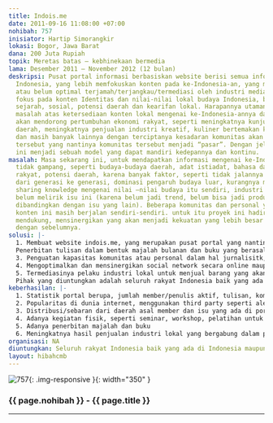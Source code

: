 ```yaml
---
title: Indois.me
date: 2011-09-16 11:08:00 +07:00
nohibah: 757
inisiator: Hartip Simorangkir
lokasi: Bogor, Jawa Barat
dana: 200 Juta Rupiah
topik: Meretas batas – kebhinekaan bermedia
lama: Desember 2011 – November 2012 (12 bulan)
deskripsi: Pusat portal informasi berbasiskan website berisi semua informasi mengenai
  Indonesia, yang lebih memfokuskan konten pada ke-Indonesia-an, yang masih kurang
  atau belum optimal terjamah/terjangkau/termediasi oleh industri media di Indonesia,
  fokus pada konten Identitas dan nilai-nilai lokal budaya Indonesia, berupa budaya,
  sejarah, sosial, potensi daerah dan kearifan lokal. Harapannya utamanya adalah terpecahkannya
  masalah atas ketersediaan konten lokal mengenai ke-Indonesia-annya dan kemudian
  akan mendorong pertumbuhan ekonomi rakyat, seperti meningkatnya kunjungan pariwisata
  daerah, meningkatnya penjualan industri kreatif, kuliner bertemakan kedaerahan,
  dan masih banyak lainnya dengan terciptanya kesadaran komunitas akan nilai-nilai
  tersebut yang nantinya komunitas tersebut menjadi “pasar”. Dengan jelasnya proyek
  ini menjadi sebuah model yang dapat mandiri kedepannya dan kontinu.
masalah: Masa sekarang ini, untuk mendapatkan informasi mengenai ke-Indonesia-an adalah
  tidak gampang, seperti budaya-budaya daerah, adat istiadat, bahasa daerah, permainan
  rakyat, potensi daerah, karena banyak faktor, seperti tidak jalannya transfer informasi
  dari generasi ke generasi, dominasi pengaruh budaya luar, kurangnya media untuk
  sharing knowledge mengenai nilai –nilai budaya itu sendiri, industri media yang
  belum melirik isu ini (karena belum jadi trend, belum bisa jadi produk unggulan
  dibandingkan dengan isu yang lain). Beberapa komunitas dan personal yang fokus terhadap
  konten ini masih berjalan sendiri-sendiri. untuk itu proyek ini hadir untuk saling
  mendukung, mensinergikan yang akan menjadi kekuatan yang lebih besar dibandingkan
  dengan sebelumnya.
solusi: |-
  1. Membuat website indois.me, yang merupakan pusat portal yang nantinya akan berisikan beberapa sub portal untuk setiap isu, seperti sejarah, budaya (pengetahuan, kepercayaan, kesenian, moral, hukum, adat istiadat, kearifan lokal), sosial yang dimiliki oleh komunitas atau personal, dalam artian komunitas dan personal yang akan meng-generate konten. 2. Website ini adalah ujung tombak media yang digunakan, sehingga webnya harus interaktif, user tidak hanya membaca atau menulis, tetapi terjadi proses siklus komunikasi yang baik, ada input, output, feedback, efek dan regulasi.
  Penerbitan tulisan dalam bentuk majalah bulanan dan buku yang berasal dari hasil compile tulisan/interaksi member dalam portal dengan regulasi yang ada, dan berfungsi juga untuk memperluas jangkaun media.
  3. Penguatan kapasitas komunitas atau personal dalam hal jurnalisitk, dengan melakukan pelatihan jurnalistik untuk media online dan offline.
  4. Mengoptimalkan dan mensinergikan social network secara online maupun offline, seperti Fan page Facebook, twitter, email newsletter dan website yang akan digunakan sebagai feeder ke portal utama.
  5. Termediasinya pelaku industri lokal untuk menjual barang yang akan mendorong gairah bisnis lokal
  Pihak yang diuntungkan adalah seluruh rakyat Indonesia baik yang ada di Indonesia maupun yang ada di luar negeri, orang tua maupun orang muda (tersedianya media transfer informasi, nilai-nilai), komunitas-komunitas yang termediasi, industri media, industri lokal (kerajinan tangan, pariwisata, industri kreatif/art) stake holder lokal (pemerintah).
keberhasilan: |-
  1. Statistik portal berupa, jumlah member/penulis aktif, tulisan, komentar
  2. Popularitas di dunia internet, menggunakan third party seperti alexa.com, Google Analytics, dan statistic fan page Facebook.
  3. Distribusi/sebaran dari daerah asal member dan isu yang ada di portal
  4. Adanya kegiatan fisik, seperti seminar, workshop, pelatihan untuk peningkatan kapasitas dan bonding member portal.
  5. Adanya penerbitan majalah dan buku
  6. Meningkatnya hasil penjualan industri lokal yang bergabung dalam portal
organisasi: NA
diuntungkan: Seluruh rakyat Indonesia baik yang ada di Indonesia maupun yang ada di luar negeri, orang tua maupun orang muda (tersedianya media transfer informasi, nilai-nilai), komunitas-komunitas yang termediasi, industri media, industri lokal (kerajinan tangan, pariwisata, industri kreatif/art) stake holder lokal (pemerintah) 
layout: hibahcmb
---
```


![757](/static/img/hibahcmb/757.png){: .img-responsive }{: width="350" }

### {{ page.nohibah }} - {{ page.title }}

---
